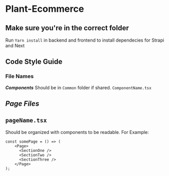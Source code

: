 # Plant-Ecommerce

## Make sure you're in the correct folder

Run `Yarn install` in backend and frontend to install dependecies for Strapi and Next

## Code Style Guide

### File Names
***Components***
Should be in `Common` folder if shared.
`ComponentName.tsx`

***Page Files***
-
`pageName.tsx`
-
Should be organized with components to be readable. For Example: 
```
const somePage = () => (
    <Page>
      <SectionOne />
      <SectionTwo />
      <SectionThree />
    </Page>
);
```

    

